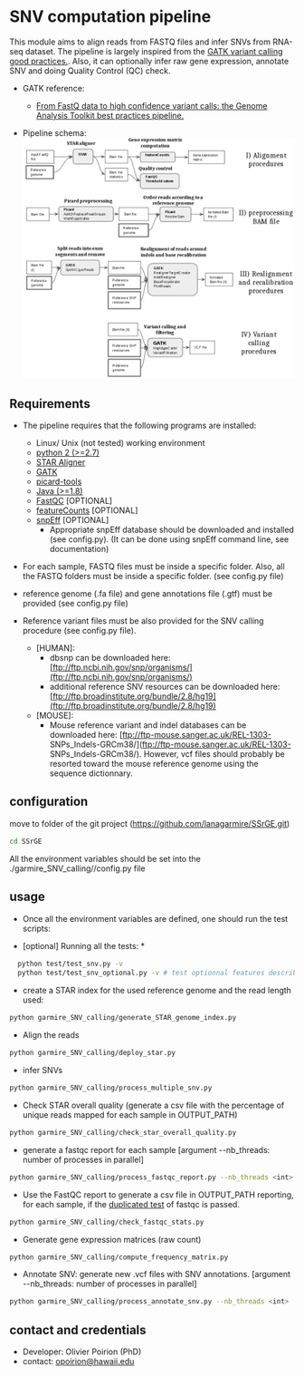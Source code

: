 # SNV computation pipeline

This module aims to align reads from FASTQ files and infer SNVs from RNA-seq dataset. The pipeline is largely inspired from the [GATK variant calling good practices.](http://gatkforums.broadinstitute.org/wdl/discussion/3891/calling-variants-in-rnaseq). Also, it can optionally infer raw gene expression, annotate SNV and doing Quality Control (QC) check.

* GATK reference:
  * [From FastQ data to high confidence variant calls: the Genome Analysis Toolkit best practices pipeline.](http://www.ncbi.nlm.nih.gov/pubmed/25431634)

* Pipeline schema:
  ![Pipeline schema:](./img/workflow.png)


##

## Requirements
* The pipeline requires that the following programs are installed:
    * Linux/ Unix (not tested) working environment
    * [python 2 (>=2.7)](https://www.python.org/download/releases/2.7.2/)
    * [STAR Aligner](https://github.com/alexdobin/STAR)
    * [GATK](https://software.broadinstitute.org/gatk/download/)
    * [picard-tools](https://broadinstitute.github.io/picard/)
    * [Java (>=1.8)](http://www.oracle.com/technetwork/java/javase/downloads/jdk8-downloads-2133151.html)
    * [FastQC](http://www.bioinformatics.babraham.ac.uk/projects/download.html#fastqc) \[OPTIONAL\]
    * [featureCounts](http://subread.sourceforge.net/) \[OPTIONAL\]
    * [snpEff](http://snpeff.sourceforge.net/) \[OPTIONAL\]
      * Appropriate snpEff database should be downloaded and installed (see config.py). (It can be done using snpEff command line, see documentation)

* For each sample, FASTQ files must be inside a specific folder. Also, all the FASTQ folders must be inside a specific folder. (see config.py file)
* reference genome (.fa file) and gene annotations file (.gtf) must be provided (see config.py file)
* Reference variant files must be also provided for the SNV calling procedure (see config.py file).
  * \[HUMAN\]:
    * dbsnp can be downloaded here: [ftp://ftp.ncbi.nih.gov/snp/organisms/](ftp://ftp.ncbi.nih.gov/snp/organisms/)
    * additional reference SNV resources can be downloaded here: [ftp://ftp.broadinstitute.org/bundle/2.8/hg19](ftp://ftp.broadinstitute.org/bundle/2.8/hg19)
  * \[MOUSE\]:
    * Mouse reference variant and indel databases can be downloaded here: [ftp://ftp-mouse.sanger.ac.uk/REL-1303- SNPs_Indels-GRCm38/](ftp://ftp-mouse.sanger.ac.uk/REL-1303- SNPs_Indels-GRCm38/). However, vcf files should probably be resorted toward the mouse reference genome using the sequence dictionnary.

## configuration

move to folder of the git project (https://github.com/lanagarmire/SSrGE.git)

```bash
cd SSrGE
```

All the environment variables should be set into the ./garmire_SNV_calling//config.py file

## usage

* Once all the environment variables are defined, one should run the test scripts:

* [optional] Running all the tests:
  *

```bash
  python test/test_snv.py -v
  python test/test_snv_optional.py -v # test optionnal features described above
  ```

* create a STAR index for the used reference genome and the read length used:

```bash
python garmire_SNV_calling/generate_STAR_genome_index.py
```

* Align the reads

```bash
python garmire_SNV_calling/deploy_star.py
```

* infer SNVs

```bash
python garmire_SNV_calling/process_multiple_snv.py
```

* Check STAR overall quality (generate a csv file with the percentage of unique reads mapped for each sample in OUTPUT_PATH)

```bash
python garmire_SNV_calling/check_star_overall_quality.py
```

* generate a fastqc report for each sample \[argument --nb_threads: number of processes in parallel\]

```bash
python garmire_SNV_calling/process_fastqc_report.py --nb_threads <int>
```

* Use the FastQC report to generate a csv file in OUTPUT_PATH reporting, for each sample, if the [duplicated test](http://www.bioinformatics.babraham.ac.uk/projects/fastqc/Help/3%20Analysis%20Modules/8%20Duplicate%20Sequences.html) of fastqc is passed.

```bash
python garmire_SNV_calling/check_fastqc_stats.py
```

* Generate gene expression matrices (raw count)

```bash
python garmire_SNV_calling/compute_frequency_matrix.py
```

* Annotate SNV: generate new .vcf files with SNV annotations. \[argument --nb_threads: number of processes in parallel\]

```bash
python garmire_SNV_calling/process_annotate_snv.py --nb_threads <int>
```

## contact and credentials
* Developer: Olivier Poirion (PhD)
* contact: opoirion@hawaii.edu